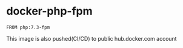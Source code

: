 # docker-php-fpm

```
FROM php:7.3-fpm
```

This image is also pushed(CI/CD) to public hub.docker.com account
